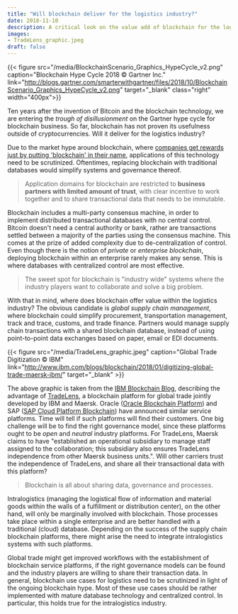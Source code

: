 ```yaml
---
title: "Will blockchain deliver for the logistics industry?"
date: 2018-11-10
description: A critical look on the value add of blockchain for the logistics industry.
images:
- TradeLens_graphic.jpeg
draft: false
---
```


{{< figure src="/media/BlockchainScenario_Graphics_HypeCycle_v2.png" caption="Blockchain Hype Cycle 2018 &copy; Gartner Inc." link="http://blogs.gartner.com/smarterwithgartner/files/2018/10/BlockchainScenario_Graphics_HypeCycle_v2.png" target="_blank" class="right" width="400px">}}

Ten years after the invention of Bitcoin and the blockchain technology, we are entering the *trough of disillusionment* on the Gartner hype cycle for blockchain business. So far, blockchain has not proven its usefulness outside of cryptocurrencies. Will it deliver for the logistics industry?

Due to the market hype around blockchain, where [companies get rewards just by putting 'blockchain' in their name][blockchain_rewards], applications of this technology need to be scrutinized. Oftentimes, replacing blockchain with traditional databases would simplify systems and governance thereof.

> Application domains for blockchain are restricted to **business partners with limited amount of trust**, with clear incentive to work together and to share transactional data that needs to be immutable.

Blockchain includes a multi-party consensus machine, in order to implement distributed transactional databases with no central control. Bitcoin doesn't need a central authority or bank, rather are transactions settled between a majority of the parties using the consensus machine. This comes at the prize of added complexity due to de-centralization of control. Even though there is the notion of *private* or *enterprise blockchain*, deploying blockchain within an enterprise rarely makes any sense. This is where databases with centralized control are most effective.

> The sweet spot for blockchain is "industry wide" systems where the industry players want to collaborate and solve a big problem.

With that in mind, where does blockchain offer value within the logistics industry? The obvious candidate is *global supply chain management*, where blockchain could simplify procurement, transportation management, track and trace, customs, and trade finance. Partners would manage supply chain transactions with a shared blockchain database, instead of using point-to-point data exchanges based on paper, email or EDI documents.

{{< figure src="/media/TradeLens_graphic.jpeg" caption="Global Trade Digitization &copy; IBM" link="http://www.ibm.com/blogs/blockchain/2018/01/digitizing-global-trade-maersk-ibm/" target="_blank" >}}

The above graphic is taken from the [IBM Blockchain Blog][ibm_blog], describing the advantage of [TradeLens][ibm_tradelens], a blockchain platform for global trade jointly developed by IBM and Maersk. Oracle ([Oracle Blockchain Platform][oracle_blockchain]) and SAP ([SAP Cloud Platform Blockchain][sap_blockchain]) have announced similar service platforms. Time will tell if such platforms will find their customers. One big challenge will be to find the right governance model, since these platforms ought to be *open* and *neutral* industry platforms. For TradeLens, Maersk claims to have "established an operational subsidiary to manage staff assigned to the collaboration; this subsidiary also ensures TradeLens independence from other Maersk business units.". Will other carriers trust the independence of TradeLens, and share all their transactional data with this platform?

> Blockchain is all about sharing data, governance and processes.

Intralogistics (managing the logistical flow of information and material goods within the walls of a fulfillment or distribution center), on the other hand, will only be marginally involved with blockchain. Those processes take place within a single enterprise and are better handled with a traditional (cloud) database. Depending on the success of the supply chain blockchain platforms, there might arise the need to integrate intralogistics systems with such platforms.

Global trade might get improved workflows with the establishment of blockchain service platforms, if the right governance models can be found and the industry players are willing to share their transaction data. In general, blockchain use cases for logistics need to be scrutinized in light of the ongoing blockchain hype. Most of these use cases should be rather implemented with mature database technology and centralized control. In particular, this holds true for the intralogistics industry.

[blockchain_rewards]: https://qz.com/1175701/putting-bitcoin-or-blockchain-in-a-company-name-is-sometimes-enough-for-a-pop-on-the-stock-market/
[ibm_blog]: https://www.ibm.com/blogs/blockchain/
[ibm_tradelens]: https://www.tradelens.com/
[oracle_blockchain]: https://www.oracle.com/cloud/blockchain/
[sap_blockchain]: https://www.sap.com/products/leonardo/blockchain.html
